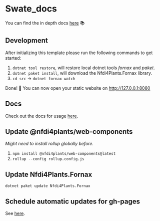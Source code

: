 # Swate_docs

You can find the in depth docs [here](https://nfdi4plants.github.io/Swate-docs/) :books:

## Development

After initializing this template please run the following commands to get started:

1. `dotnet tool restore`, will restore local dotnet tools _fornax_ and _paket_.
2. `dotnet paket install`, will download the Nfdi4Plants.Fornax library.
3. `cd src` -> `dotnet fornax watch`

Done! 🎉 You can now open your static website on http://127.0.0.1:8080

## Docs 

Check out the docs for usage [here](https://nfdi4plants.github.io/web-components-docs/docs/SupportedStaticSiteGenerators.html#fornax).

## Update @nfdi4plants/web-components 

_Might need to install rollup globally before._

1. `npm install @nfdi4plants/web-components@latest`
2. `rollup --config rollup.config.js`

## Update Nfdi4Plants.Fornax

`dotnet paket update Nfdi4Plants.Fornax`

## Schedule automatic updates for gh-pages

See [here](https://nfdi4plants.github.io/web-components-docs/docs/ScheduledUpdates.html).
